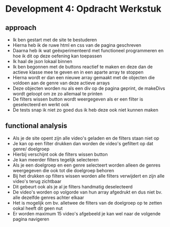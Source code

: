 # Development 4: Opdracht Werkstuk


## approach

- Ik ben gestart met de site te bestuderen
- Hierna heb ik de ruwe html en css van de pagina geschreven
- Daarna heb ik wat geëxperimenteerd met functioneel programmeren en hoe ik dit op deze oefening kan toepassen
- Ik haal de json lokaal binnen
- Ik ben begonnen met de buttons reactief te maken en deze dan de actieve klasse mee te geven en in een aparte array te stoppen
- Hierna wordt er dan een nieuwe array gemaakt met de objecten die voldoen aan de genre van deze actieve arrays
- Deze objecten worden nu als een div op de pagina geprint, de makeDivs wordt geloopt om ze zo allemaal te printen
- De filters wissen button wordt weergegeven als er een filter is geselecteerd en werkt ook
- De tests snap ik niet zo goed dus ik heb deze ook niet kunnen maken



## functional analysis

- Als je de site opent zijn alle video's geladen en de filters staan niet op
- Je kan op een filter drukken dan worden de video's gefiltert op dat genre/ doelgroep
- Hierbij verschijnt ook de filters wissen button
- Je kan meerder filters tegelijk selecteren 
- Als je een doelgroep en een genre selecteert worden alleen de genres weergegeven die ook tot die doelgroep behoren
- Bij het drukken op filters wissen worden alle filters verwijdert en zijn alle video's terug zichtbaar
- Dit gebeurt ook als je al je filters handmatig deselecteerd
- De video's worden op volgorde van hun array afgedrukt en dus niet bv. alle dezelfde genres achter elkaar
- Het is mogelijk om bv. alletwee de filters van de doelgroep op te zetten ookal heeft dit geen nut
- Er worden maximum 15 video's afgebeeld je kan wel naar de volgende pagina navigeren
 
